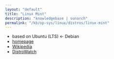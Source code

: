 ```yaml
---
layout: "default"
title: "Linux Mint"
description: "knowledgebase | sunarch"
permalink: "/kb/op-sys/linux/distros/linux-mint"
---
```

<!--
This Source Code Form is subject to the terms of the Mozilla Public
License, v. 2.0. If a copy of the MPL was not distributed with this
file, You can obtain one at http://mozilla.org/MPL/2.0/.
-->

- based on Ubuntu (LTS) <- Debian
- [homepage](https://www.linuxmint.com)
- [Wikipedia](https://en.wikipedia.org/wiki/Linux_Mint)
- [DistroWatch](https://distrowatch.com/table.php?distribution=mint)
